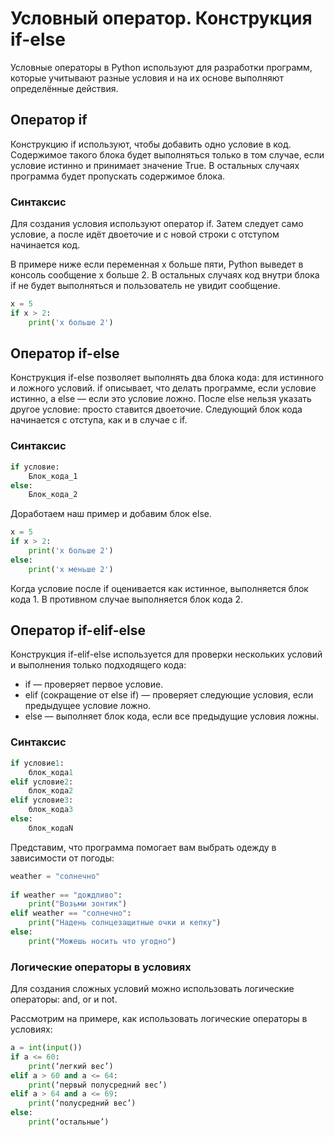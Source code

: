 # Условный оператор. Конструкция if-else
Условные операторы в Python используют для разработки программ, которые учитывают разные условия и на их основе выполняют определённые действия.
## Оператор if
Конструкцию if используют, чтобы добавить одно условие в код. Содержимое такого блока будет выполняться только в том случае, если условие истинно и принимает значение True. В остальных случаях программа будет пропускать содержимое блока.
### Синтаксис
Для создания условия используют оператор if. Затем следует само условие, а после идёт двоеточие и с новой строки с отступом начинается код.

В примере ниже если переменная x больше пяти, Python выведет в консоль сообщение x больше 2. В остальных случаях код внутри блока if не будет выполняться и пользователь не увидит сообщение.
```python
x = 5
if x > 2:
    print('x больше 2')
```
## Оператор if-else
Конструкция if-else позволяет выполнять два блока кода: для истинного и ложного условий. if описывает, что делать программе, если условие истинно, а else — если это условие ложно. После else нельзя указать другое условие: просто ставится двоеточие. Следующий блок кода начинается с отступа, как и в случае с if.
### Синтаксис
```python
if условие:
    Блок_кода_1
else:
    Блок_кода_2
```
Доработаем наш пример и добавим блок else.
```python
x = 5
if x > 2:
    print('x больше 2')
else: 
    print('x меньше 2')
```
Когда условие после if оценивается как истинное, выполняется блок кода 1. В противном случае выполняется блок кода 2.
## Оператор if-elif-else
Конструкция if-elif-else используется для проверки нескольких условий и выполнения только подходящего кода:
*	if — проверяет первое условие.
*	elif (сокращение от else if) — проверяет следующие условия, если предыдущее условие ложно.
*	else — выполняет блок кода, если все предыдущие условия ложны.
### Синтаксис
```python
if условие1:
    блок_кода1
elif условие2:
    блок_кода2
elif условие3:
    блок_кода3
else:
    блок_кодаN
```
Представим, что программа помогает вам выбрать одежду в зависимости от погоды:
```python
weather = "солнечно"
 
if weather == "дождливо":
    print("Возьми зонтик")
elif weather == "солнечно":
    print("Надень солнцезащитные очки и кепку")
else:
    print("Можешь носить что угодно")
```
### Логические операторы в условиях
Для создания сложных условий можно использовать логические операторы: and, or и not.

Рассмотрим на примере, как использовать логические операторы в условиях:
```python
a = int(input())
if a <= 60:
    print(‘легкий вес’)
elif a > 60 and a <= 64:
    print(‘первый полусредний вес’)
elif a > 64 and a <= 69:
    print(‘полусредний вес’)
else:
    print(‘остальные’)
```
